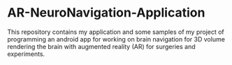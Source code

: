 # AR-NeuroNavigation-Application
This repository contains my application and some samples of my project of programming an android app for working on brain navigation for 3D volume rendering the brain with augmented reality (AR) for surgeries and experiments.
